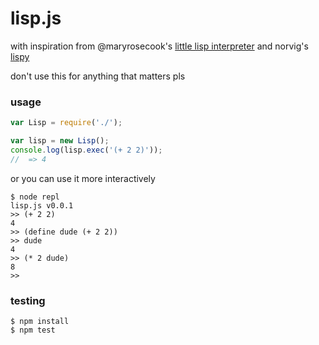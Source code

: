 # lisp.js

with inspiration from @maryrosecook's [little lisp interpreter](http://maryrosecook.com/blog/post/little-lisp-interpreter) and norvig's [lispy](http://norvig.com/lispy.html)

don't use this for anything that matters pls

### usage

```js
var Lisp = require('./');

var lisp = new Lisp();
console.log(lisp.exec('(+ 2 2)'));
//  => 4
```

or you can use it more interactively

```shell
$ node repl
lisp.js v0.0.1
>> (+ 2 2)
4
>> (define dude (+ 2 2))
>> dude
4
>> (* 2 dude)
8
>>
```

### testing

```shell
$ npm install
$ npm test
```
